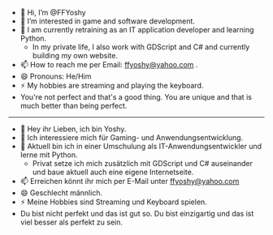 - 👋 Hi, I’m @FFYoshy
- 👀 I’m interested in game and software development.
- 🌱 I am currently retraining as an IT application developer and learning Python.
    - In my private life, I also work with GDScript and C# and currently building my own website.
- 📫 How to reach me per Email: ffyoshy@yahoo.com .
- 😄 Pronouns: He/Him
- ⚡ My hobbies are streaming and playing the keyboard.
- You're not perfect and that's a good thing. You are unique and that is much better than being perfect.
--------------------------------------------------------------------------------------------------------------------
- 👋 Hey ihr Lieben, ich bin Yoshy.
- 👀 Ich interessiere mich für Gaming- und Anwendungsentwicklung.
- 🌱 Aktuell bin ich in einer Umschulung als IT-Anwendungsentwickler und lerne mit Python.
    - Privat setze ich mich zusätzlich mit GDScript und C# auseinander und baue aktuell auch eine eigene Internetseite.
- 📫 Erreichen könnt ihr mich per E-Mail unter ffyoshy@yahoo.com
- 😄 Geschlecht männlich.
- ⚡ Meine Hobbies sind Streaming und Keyboard spielen.
- Du bist nicht perfekt und das ist gut so. Du bist einzigartig und das ist viel besser als perfekt zu sein.

<!---
FFYoshy/FFYoshy is a ✨ special ✨ repository because its `README.md` (this file) appears on your GitHub profile.
You can click the Preview link to take a look at your changes.
--->
